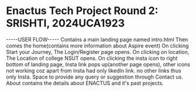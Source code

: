 # Enactus Tech Project Round 2: SRISHTI, 2024UCA1923
-----USER FLOW-----
Contains a main landing page named intro.html
Then comes the home(contains more information about Aspire event)
On clicking Start your Journey, The Login/Register page opens.
On clicking on location, The Location of college NSUT opens.
On clicking the insta icon to right bottom of landing page, Insta link pops up(another page opens), other icons not working coz apart from insta had only likedIn link. no other links thus only Insta.
Space to provide any query or suggestion through Contact us.
About contains the details about ENACTUS and it's past projects.
